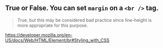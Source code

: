 ## True or False. You can set `margin` on a `<br />` tag.

> True, but this may be considered bad practice since line-height is more appropriate for this purpose.

https://developer.mozilla.org/en-US/docs/Web/HTML/Element/br#Styling_with_CSS

<Question>

  <template slot='question'>

  ## 

  </template>

  <template slot='categories'>
  
  <Category slug='javascript'/>
  <Category slug='nocomputer'/>
  <Category slug='nowhiteboard'/>  

  </template>

  <template slot='difficulty'>

  <Difficulty rating='medium' />  

  </template>

  <template slot='answer'>



  </template>

  <template slot='reference'>

  [Mozilla](url)

  </template>

</Question>